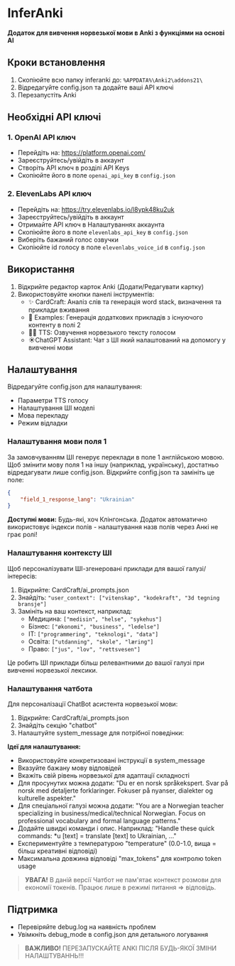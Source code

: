 # InferAnki

**Додаток для вивчення норвезької мови в Anki з функціями на основі AI**

## Кроки встановлення

1. Скопіюйте всю папку inferanki до: `%APPDATA%\Anki2\addons21\`
2. Відредагуйте config.json та додайте ваші API ключі
3. Перезапустіть Anki

## Необхідні API ключі

### 1. OpenAI API ключ
- Перейдіть на: https://platform.openai.com/
- Зареєструйтесь/увійдіть в аккаунт
- Створіть API ключ в розділі API Keys
- Скопіюйте його в поле `openai_api_key` в `config.json`

### 2. ElevenLabs API ключ
- Перейдіть на: https://try.elevenlabs.io/l8ypk48ku2uk
- Зареєструйтесь/увійдіть в аккаунт
- Отримайте API ключ в Налаштуваннях аккаунта
- Скопіюйте його в поле `elevenlabs_api_key` в `config.json`
- Виберіть бажаний голос озвучки
-  Скопіюйте id голосу в поле `elevenlabs_voice_id` в `config.json`


## Використання

1. Відкрийте редактор карток Anki (Додати/Редагувати картку)
2. Використовуйте кнопки панелі інструментів:
   - ✨ CardCraft: Аналіз слів та генерація word stack, визначення та приклади вживання
   - 📝 Examples: Генерація додаткових прикладів з існуючого контенту в полі 2
   - 👩🏼 TTS: Озвучення норвезького тексту голосом
   - ☀️ChatGPT Assistant: Чат з ШІ який налаштований на допомогу у вивченні мови

## Налаштування

Відредагуйте config.json для налаштування:
- Параметри TTS голосу
- Налаштування ШІ моделі
- Мова перекладу
- Режим відладки

### Налаштування мови поля 1

За замовчуванням ШІ генерує переклади в поле 1 англійською мовою.
Щоб змінити мову поля 1 на іншу (наприклад, українську), достатньо відредагувати лише config.json. Відкрийте config.json та замініть це поле:

```json
{
    "field_1_response_lang": "Ukrainian"
}
```

**Доступні мови:** Будь-які, хоч Клінгонська. Додаток автоматично використовує індекси полів - налаштування назв полів через Анкі не грає ролі!

### Налаштування контексту ШІ

Щоб персоналізувати ШІ-згенеровані приклади для вашої галузі/інтересів:

1. Відкрийте: CardCraft/ai_prompts.json
2. Знайдіть: `"user_context": ["vitenskap", "kodekraft", "3d tegning bransje"]`
3. Замініть на ваш контекст, наприклад:
   - Медицина: `["medisin", "helse", "sykehus"]`
   - Бізнес: `["økonomi", "business", "ledelse"]`
   - IT: `["programmering", "teknologi", "data"]`
   - Освіта: `["utdanning", "skole", "læring"]`
   - Право: `["jus", "lov", "rettsvesen"]`

Це робить ШІ приклади більш релевантними до вашої галузі при вивченні норвезької лексики.

### Налаштування чатбота

Для персоналізації ChatBot асистента норвезької мови:

1. Відкрийте: CardCraft/ai_prompts.json
2. Знайдіть секцію "chatbot"
3. Налаштуйте system_message для потрібної поведінки:

**Ідеї для налаштування:**
- Використовуйте конкретизовані інструкції в system_message
- Вказуйте бажану мову відповідей
- Вкажіть свій рівень норвезької для адаптації складності
- Для просунутих можна додати: "Du er en norsk språkekspert. Svar på norsk med detaljerte forklaringer. Fokuser på nyanser, dialekter og kulturelle aspekter."
- Для спеціальної галузі можна додати: "You are a Norwegian teacher specializing in business/medical/technical Norwegian. Focus on professional vocabulary and formal language patterns."
- Додайте швидкі команди і опис. Наприклад: "Handle these quick commands: *u [text] = translate [text] to Ukrainian, ..."
- Експериментуйте з температурою "temperature" (0.0-1.0, вища = більш креативні відповіді)
- Максимальна довжина відповіді "max_tokens" для контролю token usage

> **УВАГА!** В даній версії Чатбот не пам'ятає контекст розмови для економії токенів. Працює лише в режимі питання ⇒ відповідь.


## Підтримка

- Перевіряйте debug.log на наявність проблем
- Увімкніть debug_mode в config.json для детального логування


> **ВАЖЛИВО!** ПЕРЕЗАПУСКАЙТЕ ANKI ПІСЛЯ БУДЬ-ЯКОЇ ЗМІНИ НАЛАШТУВАННЬ!!!